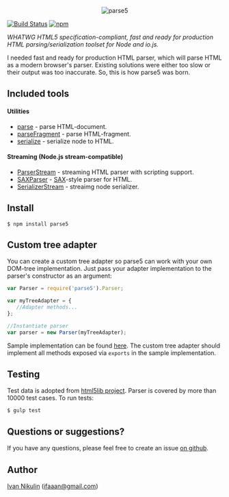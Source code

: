 <p align="center">
  <img src="https://raw.github.com/inikulin/parse5/master/logo.png" alt="parse5" />
</p>

[![Build Status](https://api.travis-ci.org/inikulin/parse5.svg)](https://travis-ci.org/inikulin/parse5)
[![npm](https://img.shields.io/npm/v/parse5.svg)](https://www.npmjs.com/package/parse5)

*WHATWG HTML5 specification-compliant, fast and ready for production HTML parsing/serialization toolset for Node and io.js.*

I needed fast and ready for production HTML parser, which will parse HTML as a modern browser's parser.
Existing solutions were either too slow or their output was too inaccurate. So, this is how parse5 was born.


## Included tools
#### Utilities
*   [parse](#class-parse) - parse HTML-document.
*   [parseFragment](#class-parsefragment) - parse HTML-fragment.
*   [serialize](#class-serialize) - serialize node to HTML.

#### Streaming (Node.js stream-compatible)
*   [ParserStream](#class-parserstream) - streaming HTML parser with scripting support.
*   [SAXParser](#class-saxparser) - [SAX](http://en.wikipedia.org/wiki/Simple_API_for_XML)-style parser for HTML.
*   [SerializerStream](#class-serializer) - streaimg node serializer.


## Install
```
$ npm install parse5
```


## Custom tree adapter
You can create a custom tree adapter so parse5 can work with your own DOM-tree implementation.
Just pass your adapter implementation to the parser's constructor as an argument:

```js
var Parser = require('parse5').Parser;

var myTreeAdapter = {
   //Adapter methods...
};

//Instantiate parser
var parser = new Parser(myTreeAdapter);
```

Sample implementation can be found [here](https://github.com/inikulin/parse5/blob/master/lib/tree_adapters/default.js).
The custom tree adapter should implement all methods exposed via `exports` in the sample implementation.


## Testing
Test data is adopted from [html5lib project](https://github.com/html5lib). Parser is covered by more than 10000 test cases.
To run tests:
```
$ gulp test
```


## Questions or suggestions?
If you have any questions, please feel free to create an issue [on github](https://github.com/inikulin/parse5/issues).


## Author
[Ivan Nikulin](https://github.com/inikulin) (ifaaan@gmail.com)
